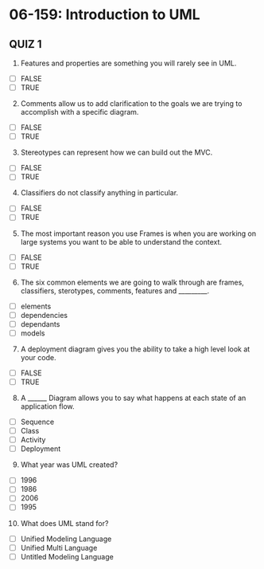 # 06-159:   Introduction to UML

## QUIZ 1

1. Features and properties are something you will rarely see in UML.
- [ ] FALSE
- [ ] TRUE
2. Comments allow us to add clarification to the goals we are trying to accomplish with a specific diagram.
- [ ] FALSE
- [ ] TRUE
3. Stereotypes can represent how we can build out the MVC.
- [ ] FALSE
- [ ] TRUE
4. Classifiers do not classify anything in particular.
- [ ] FALSE
- [ ] TRUE
5. The most important reason you use Frames is when you are working on large systems you want to be able to understand the context.
- [ ] FALSE
- [ ] TRUE
6. The six common elements we are going to walk through are frames, classifiers, sterotypes, comments, features and _________.
- [ ] elements
- [ ] dependencies
- [ ] dependants
- [ ] models
7. A deployment diagram gives you the ability to take a high level look at your code.
- [ ] FALSE
- [ ] TRUE
8. A ______ Diagram allows you to say what happens at each state of an application flow.
- [ ] Sequence
- [ ] Class
- [ ] Activity
- [ ] Deployment
9. What year was UML created?
- [ ] 1996
- [ ] 1986
- [ ] 2006
- [ ] 1995
10. What does UML stand for?
- [ ] Unified Modeling Language
- [ ] Unified Multi Language
- [ ] Untitled Modeling Language
